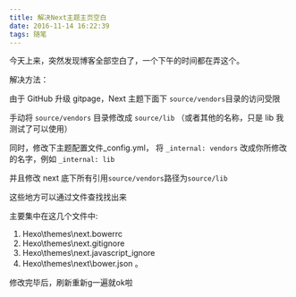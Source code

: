 ```yaml
---
title: 解决Next主题主页空白
date: 2016-11-14 16:22:39
tags: 随笔
---
```


今天上来，突然发现博客全部空白了，一个下午的时间都在弄这个。

解决方法：

<!--more-->

由于 GitHub 升级 gitpage，Next 主题下面下 `source/vendors`目录的访问受限

手动将 `source/vendors` 目录修改成 `source/lib` （或者其他的名称，只是 lib 我测试了可以使用）

同时，修改下主题配置文件_config.yml， 将 `_internal: vendors` 改成你所修改的名字，例如  `_internal: lib`

并且修改 next 底下所有引用`source/vendors`路径为`source/lib`

这些地方可以通过文件查找找出来

主要集中在这几个文件中:

1. Hexo\themes\next.bowerrc 
2. Hexo\themes\next.gitignore 
3. Hexo\themes\next.javascript_ignore 
4. Hexo\themes\next\bower.json 。

修改完毕后，刷新重新g一遍就ok啦